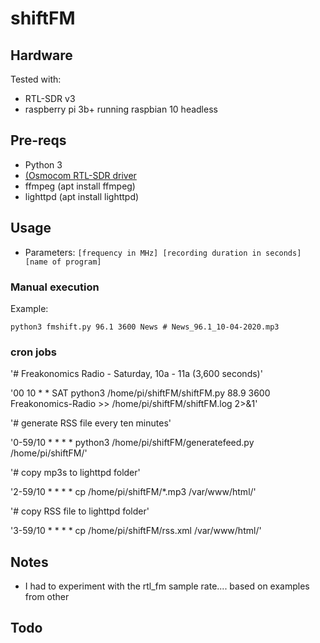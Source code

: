 # shiftFM

## Hardware

Tested with:
* RTL-SDR v3
* raspberry pi 3b+ running raspbian 10 headless


## Pre-reqs
* Python 3
* [(Osmocom RTL-SDR driver](https://osmocom.org/projects/rtl-sdr/wiki/Rtl-sdr)
* ffmpeg (apt install ffmpeg)
* lighttpd (apt install lighttpd)


## Usage
* Parameters: 
`[frequency in MHz] [recording duration in seconds] [name of program]`


### Manual execution
Example: 

`python3 fmshift.py 96.1 3600 News # News_96.1_10-04-2020.mp3` 



### cron jobs
'# Freakonomics Radio - Saturday, 10a - 11a (3,600 seconds)'

'00 10 * * SAT python3 /home/pi/shiftFM/shiftFM.py 88.9 3600 Freakonomics-Radio >> /home/pi/shiftFM/shiftFM.log 2>&1'

'# generate RSS file every ten minutes'

'0-59/10 * * * * python3 /home/pi/shiftFM/generatefeed.py /home/pi/shiftFM/'

'# copy mp3s to lighttpd folder'

'2-59/10 * * * * cp /home/pi/shiftFM/*.mp3 /var/www/html/'

'# copy RSS file to lighttpd folder'

'3-59/10 * * * * cp /home/pi/shiftFM/rss.xml /var/www/html/'




## Notes
* I had to experiment with the rtl_fm sample rate.... based on examples from other 


## Todo

